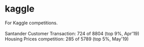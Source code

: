 # kaggle
For Kaggle competitions.<br>
<br>
Santander Customer Transaction: 724 of 8804 (top 9%, Apr'19)<br>
Housing Prices competition: 285 of 5789 (top 5%, May'19)
